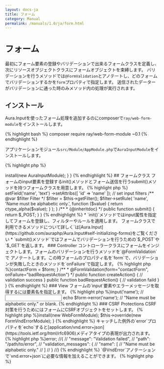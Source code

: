 ```yaml
---
layout: docs-ja
title: フォーム
category: Manual
permalink: /manuals/1.0/ja/form.html
---
```


# フォーム

最初にフォーム要素の登録やバリデーションで出来るフォームクラスを定義し、次にリソースオブジェクトクラスにフォームオブジェクトを束縛します。
バリデーションを行うメソッドでは`@FormValidation`とアノテートし、どのフォームでバリデーションするかを`form`プロパティで指定します。
送信されたデーターがバリデーションに通った時のみメソッド内の処理が実行されます。

## インストール

Aura.Inputを使ったフォーム処理を追加するのにcomposerで`ray/web-form-module`をインストールします。

{% highlight bash %}
composer require ray/web-form-module ~0.1
{% endhighlight %}

アプリケーションモジュール`src/Module/AppModule.php`で`AuraInputModule`をインストールします。

{% highlight php %}
<?php

use Ray\Di\AbstractModule;
use Ray\WebFormModule\WebFormModule;

class AppModule extends AbstractModule
{
    protected function configure()
    {
        $this->install(new AuraInputModule);
    }
}
{% endhighlight %}

## フォームクラス

フォームのinput要素を登録するinit()メソッドとフォーム送信を行うsubmit()メソッドを持つフォームクラスを用意します。

{% highlight php %}
<?php
use Ray\WebFormModule\AbstractAuraForm;
use Ray\WebFormModule\SetAntiCsrfTrait;

class MyForm extends AbstractAuraForm
{
    /**
     * {@inheritdoc}
     */
    public function init()
    {
        // set input fields
        $this->setField('name', 'text')
             ->setAttribs([
                 'id' => 'name'
             ]);
        // set input filters
        /** @var $filter Filter */
        $filter = $this->getFilter();
        $filter->setRule(
            'name',
            'Name must be alphabetic only.',
            function ($value) {
                return ctype_alpha($value);
            }
        );
    }

    /**
     * {@inheritdoc}
     */
    public function submit()
    {
        return $_POST;
    }
}
{% endhighlight %}

 * `init()`メソッドではinput属性を指定してフォームを登録し、フィルターやルールを適用します。
フォームクラスで利用できるメソッドについて詳しく`は[Aura.Input](https://github.com/auraphp/Aura.Input#self-initializing-forms)をご覧ください

 * `submit()メソッド`ではフォームでバリデーションを行うための`$_POST`や`$_GET`を返します。

### Controller

コントローラークラスにフォームをインジェクトします。フォームのバリデーションを行うメソッドを`@FormValidation`で
アノテートします。この時フォームのプロパティ名を`form`で、バリデーションが失敗したときのメソッドを`onFailure`で指定します。

{% highlight php %}<?php
use Ray\Di\Di\Inject;
use Ray\Di\Di\Named;
use Ray\WebFormModule\Annotation\FormValidation;
use Ray\WebFormModule\FormInterface;

class MyController
{
    /**
     * @var FormInterface
     */
    protected $contactForm;

    /**
     * @Inject
     * @Named("contact_form")
     */
    public function setForm(FormInterface $form)
    {
        $this->contactForm = $form;
    }

    /**
     * @FormValidation(form="contactForm", onFailure="badRequestAction")
     */
    public function createAction()
    {
        // validation success
    }

    public function badRequestAction()
    {
        // validation faild
    }
}
{% endhighlight %}
### View

フォームの`input`要素やエラーメッセージを取得するには要素名を指定します。

{% highlight php %}<?php
  echo $form->input('name'); // <input id="name" type="text" name="name" size="20" maxlength="20" />
  echo $form->error('name'); // "Name must be alphabetic only." or blank.
{% endhighlight %}

### CSRF Protections

CSRF対策を行うためにはフォームにCSRFオブジェクトをセットします。

{% highlight php %}<?php
use Ray\WebFormModule\SetAntiCsrfTrait;

class MyForm extends AbstractAuraForm
{
    use SetAntiCsrfTrait;
{% endhighlight %}

セキュリティレベルを高めるためにはユーザーの認証を含んだカスタムCsrfクラスを作成してフォームクラスにセットします。
詳しくはAura.Inputの[Applying CSRF Protections](https://github.com/auraphp/Aura.Input#applying-csrf-protections)をご覧ください。

## Validation Exception

以下のように `Ray\WebFormModule\FormVndErrorModule`をインストールするとフォームのバリデーションが失敗したときに`Ray\WebFormModule\Exception\ValidationException`例外が投げられるよになります。

{% highlight php %}<?php
use Ray\Di\AbstractModule;

class FakeVndErrorModule extends AbstractModule
{
    protected function configure()
    {
        $this->install(new WebFormModule);
        $this->override(new FormVndErrorModule);
    }
{% endhighlight %} 

キャッチした例外の`error`プロパティを`echo`すると[application/vnd.error+json](https://tools.ietf.org/html/rfc6906)メディアタイプの表現が出力されます。 

{% highlight php %}<?php
http_response_code(400);
echo $e->error;

//{
//    "message": "Validation failed",
//    "path": "/path/to/error",
//    "validation_messages": {
//        "name": [
//            "Name must be alphabetic only."
//        ]
//    }
//}
{% endhighlight %}

`@VndError`アノテーションで`vnd.error+json`に必要な情報を加えることができます。

{% highlight php %}<?php
    /**
     * @FormValidation(form="contactForm")
     * @VndError(
     *   message="foo validation failed",
     *   logref="a1000", path="/path/to/error",
     *   href={"_self"="/path/to/error", "help"="/path/to/help"}
     * )
     */
{% endhighlight %}

このオプションのモジュールはAPIアプリケーションの時に有用です。
